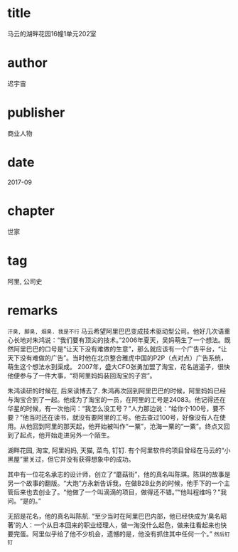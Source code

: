# title
马云的湖畔花园16幢1单元202室

# author
迟宇宙

# publisher
商业人物

# date
2017-09

# chapter
世家

# tag
阿里, 公司史

# remarks
`汗臭, 脚臭, 烟臭. 我是不行` 马云希望阿里巴巴变成技术驱动型公司。他好几次语重心长地对朱鸿说：“我们要有顶尖的技术。”2006年夏天，吴妈萌生了一个想法。既然阿里巴巴的口号是“让天下没有难做的生意”，那么就应该有一个广告平台，“让天下没有难做的广告”。当时他在北京整合雅虎中国的P2P（点对点）广告系统，萌生这个想法水到渠成。
 2007年，盛大CFO张勇加盟了淘宝，花名逍遥子，很快他便参与了一件大事，“将阿里妈妈装回淘宝的子宫”。

朱鸿读研的时候在, 后来读博去了. 朱鸿再次回到阿里巴巴的时候，阿里妈妈已经与淘宝合到了一起。他成为了淘宝的一员，在阿里的工号是24083。他记得还在华星的时候，有一次他问：“我怎么没工号？”人力那边说：“给你个100号，要不要？”他当时还在读书，就没有要阿里的工号。他去查过100号，好像没有人在使用。从他回到阿里的那天起，他开始被叫作“一粟”，沧海一粟的“一粟”。终点又回到了起点，他开始走进另外一个陌生。

 湖畔花园, 淘宝, 阿里妈妈, 天猫, 菜鸟, 钉钉. 有个阿里软件的项目曾经在马云的“小黑屋”里关过，但它并没有获得想象中的成功。

 其中有一位花名承志的设计师，创立了“蘑菇街”，他的真名叫陈琪。陈琪的故事是另一个故事的翻版。“大炮”方永新告诉我，在做B2B业务的时候，他手下的一个主管后来也去创业了。“他做了一个叫滴滴的项目，做得还不错。”“他叫程维吗？”我问。“是的。”

无招是花名，他的真名叫陈航. “至少当时在阿里巴巴内部，他已经快成为‘臭名昭著’的人：一个从日本回来的职业经理人，做一淘没什么起色，做来往看起来也快要完蛋。阿里似乎给了他不少机会，遗憾的是，他没有抓住其中任何一个。” `然后钉钉`

